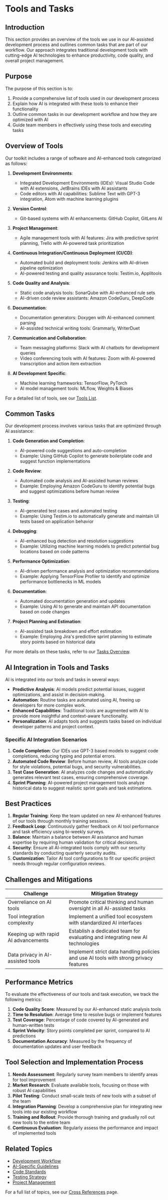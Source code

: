 # Tools and Tasks

## Introduction

This section provides an overview of the tools we use in our AI-assisted development process and outlines common tasks that are part of our workflow. Our approach integrates traditional development tools with cutting-edge AI technologies to enhance productivity, code quality, and overall project management.

## Purpose

The purpose of this section is to:

1. Provide a comprehensive list of tools used in our development process
2. Explain how AI is integrated with these tools to enhance their functionality
3. Outline common tasks in our development workflow and how they are optimized with AI
4. Guide team members in effectively using these tools and executing tasks

## Overview of Tools

Our toolkit includes a range of software and AI-enhanced tools categorized as follows:

1. **Development Environments**:
   - Integrated Development Environments (IDEs): Visual Studio Code with AI extensions, JetBrains IDEs with AI assistants
   - Code editors with AI capabilities: Sublime Text with GPT-3 integration, Atom with machine learning plugins

2. **Version Control**:
   - Git-based systems with AI enhancements: GitHub Copilot, GitLens AI

3. **Project Management**:
   - Agile management tools with AI features: Jira with predictive sprint planning, Trello with AI-powered task prioritization

4. **Continuous Integration/Continuous Deployment (CI/CD)**:
   - Automated build and deployment tools: Jenkins with AI-driven pipeline optimization
   - AI-powered testing and quality assurance tools: Testim.io, Applitools

5. **Code Quality and Analysis**:
   - Static code analysis tools: SonarQube with AI-enhanced rule sets
   - AI-driven code review assistants: Amazon CodeGuru, DeepCode

6. **Documentation**:
   - Documentation generators: Doxygen with AI-enhanced comment parsing
   - AI-assisted technical writing tools: Grammarly, WriterDuet

7. **Communication and Collaboration**:
   - Team messaging platforms: Slack with AI chatbots for development queries
   - Video conferencing tools with AI features: Zoom with AI-powered transcription and action item extraction

8. **AI Development Specific**:
   - Machine learning frameworks: TensorFlow, PyTorch
   - AI model management tools: MLflow, Weights & Biases

For a detailed list of tools, see our [Tools List](01_tools_list.md).

## Common Tasks

Our development process involves various tasks that are optimized through AI assistance:

1. **Code Generation and Completion**:
   - AI-powered code suggestions and auto-completion
   - Example: Using GitHub Copilot to generate boilerplate code and suggest function implementations

2. **Code Review**:
   - Automated code analysis and AI-assisted human reviews
   - Example: Employing Amazon CodeGuru to identify potential bugs and suggest optimizations before human review

3. **Testing**:
   - AI-generated test cases and automated testing
   - Example: Using Testim.io to automatically generate and maintain UI tests based on application behavior

4. **Debugging**:
   - AI-enhanced bug detection and resolution suggestions
   - Example: Utilizing machine learning models to predict potential bug locations based on code patterns

5. **Performance Optimization**:
   - AI-driven performance analysis and optimization recommendations
   - Example: Applying TensorFlow Profiler to identify and optimize performance bottlenecks in ML models

6. **Documentation**:
   - Automated documentation generation and updates
   - Example: Using AI to generate and maintain API documentation based on code changes

7. **Project Planning and Estimation**:
   - AI-assisted task breakdown and effort estimation
   - Example: Employing Jira's predictive sprint planning to estimate story points based on historical data

For more details on these tasks, refer to our [Tasks Overview](02_tasks_overview.md).

## AI Integration in Tools and Tasks

AI is integrated into our tools and tasks in several ways:

- **Predictive Analysis**: AI models predict potential issues, suggest optimizations, and assist in decision-making.
- **Automation**: Routine tasks are automated using AI, freeing up developers for more complex work.
- **Enhanced Capabilities**: Traditional tools are augmented with AI to provide more insightful and context-aware functionality.
- **Personalization**: AI adapts tools and suggests tasks based on individual developer patterns and project context.

### Specific AI Integration Scenarios

1. **Code Completion**: Our IDEs use GPT-3 based models to suggest code completions, reducing typing and potential errors.
2. **Automated Code Review**: Before human review, AI tools analyze code for style violations, potential bugs, and security vulnerabilities.
3. **Test Case Generation**: AI analyzes code changes and automatically generates relevant test cases, ensuring comprehensive coverage.
4. **Sprint Planning**: AI-powered project management tools analyze historical data to suggest realistic sprint goals and task estimations.

## Best Practices

1. **Regular Training**: Keep the team updated on new AI-enhanced features of our tools through monthly training sessions.
2. **Feedback Loop**: Continuously gather feedback on AI tool performance and task efficiency using bi-weekly surveys.
3. **Balance**: Maintain a balance between AI assistance and human expertise by requiring human validation for critical decisions.
4. **Security**: Ensure all AI-integrated tools comply with our security standards by conducting quarterly security audits.
5. **Customization**: Tailor AI tool configurations to fit our specific project needs through regular configuration reviews.

## Challenges and Mitigations

| Challenge | Mitigation Strategy |
|-----------|---------------------|
| Overreliance on AI tools | Promote critical thinking and human oversight in all AI-assisted tasks |
| Tool integration complexity | Implement a unified tool ecosystem with standardized AI interfaces |
| Keeping up with rapid AI advancements | Establish a dedicated team for evaluating and integrating new AI technologies |
| Data privacy in AI-assisted tools | Implement strict data handling policies and use AI tools with strong privacy features |

## Performance Metrics

To evaluate the effectiveness of our tools and task execution, we track the following metrics:

1. **Code Quality Score**: Measured by our AI-enhanced static analysis tools
2. **Time to Resolution**: Average time to resolve bugs or implement features
3. **Test Coverage**: Percentage of code covered by AI-generated and human-written tests
4. **Sprint Velocity**: Story points completed per sprint, compared to AI predictions
5. **Documentation Accuracy**: Measured by the frequency of documentation updates and user feedback

## Tool Selection and Implementation Process

1. **Needs Assessment**: Regularly survey team members to identify areas for tool improvement
2. **Market Research**: Evaluate available tools, focusing on those with robust AI capabilities
3. **Pilot Testing**: Conduct small-scale tests of new tools with a subset of the team
4. **Integration Planning**: Develop a comprehensive plan for integrating new tools into our existing workflow
5. **Training and Rollout**: Provide thorough training and gradually roll out new tools to the entire team
6. **Continuous Evaluation**: Regularly assess the performance and impact of implemented tools

## Related Topics

- [Development Workflow](../02_development_process/02_development_workflow.md)
- [AI-Specific Guidelines](../01_project_guidelines/03_ai_specific_guidelines.md)
- [Code Standards](../00_common/03_code_standards.md)
- [Testing Strategy](../06_testing_strategy/00_intro.md)
- [Project Management](../07_project_management/00_intro.md)

For a full list of topics, see our [Cross References](../cross_references.md) page.